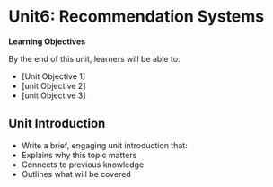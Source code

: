 # Unit6: Recommendation Systems

**Learning Objectives**

By the end of this unit, learners will be able to: 

- [Unit Objective 1] 
- [unit Objective 2] 
- [unit Objective 3] 


## Unit Introduction 

- Write a brief, engaging unit introduction that: 
- Explains why this topic matters 
- Connects to previous knowledge 
- Outlines what will be covered 


 